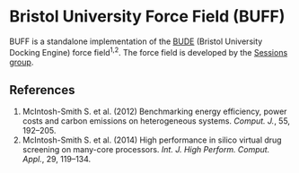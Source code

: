 # Bristol University Force Field (BUFF)

BUFF is a standalone implementation of the
[BUDE](http://www.bristol.ac.uk/biochemistry/research/bude/) (Bristol University
 Docking Engine) force field<sup>1,2</sup>. The force field is developed by the [Sessions
group](http://www.bris.ac.uk/biochemistry/people/richard-b-sessions/index.html).

## References

1. McIntosh-Smith S. et al. (2012) Benchmarking energy efficiency, power costs
   and carbon emissions on heterogeneous systems. *Comput. J.*, 55, 192–205.
2. McIntosh-Smith S. et al. (2014) High performance in silico virtual drug
   screening on many-core processors. *Int. J. High Perform. Comput. Appl.*, 29,
   119–134.
